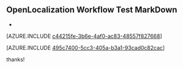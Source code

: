 ## OpenLocalization Workflow Test MarkDown
* 

[AZURE.INCLUDE [c44215fe-3b6e-4af0-ac83-48557f827668](calleeMd1.md)]



[AZURE.INCLUDE [495c7400-5cc3-405a-b3a1-93cad0c82cac](calleeMd2.md)]

 
thanks!